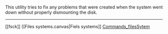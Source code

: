 This utility tries to fix any problems that were created when the system went down without properly dismounting the disk.

---
[[fsck]]  [[Files systems.canvas|Fiels systems]] [Commands_filesSytem](/Commands_filesSytem.md)